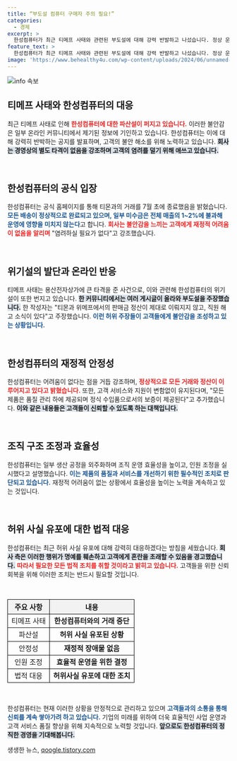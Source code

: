 ```yaml
---
title: “부도설 컴퓨터 구매자 주의 필요!”
categories:
  - 경제
excerpt: >
  한성컴퓨터가 최근 티메프 사태와 관련된 부도설에 대해 강력 반발하고 나섰습니다. 정상 운영 중임을 강조하며 허위 사실 유포에 대해 법적 대응을 예고했는데, 이에 따라 우려가 커지는 시장 상황이 주목받고 있습니다.
feature_text: >
  한성컴퓨터가 최근 티메프 사태와 관련된 부도설에 대해 강력 반발하고 나섰습니다. 정상 운영 중임을 강조하며 허위 사실 유포에 대해 법적 대응을 예고했는데, 이에 따라 우려가 커지는 시장 상황이 주목받고 있습니다.
image: 'https://www.behealthy4u.com/wp-content/uploads/2024/06/unnamed-file.png'
---
```


<p><img src="https://www.behealthy4u.com/wp-content/uploads/2024/06/unnamed-file.png" alt="info 속보" /></p>

<h2 data-ke-size="size26">티메프 사태와 한성컴퓨터의 대응</h2>

<p>최근 티메프 사태로 인해 <b><span style="color: #ee2323;">한성컴퓨터에 대한 파산설이 퍼지고 있습니다.</span></b> 이러한 불안감은 일부 온라인 커뮤니티에서 제기된 정보에 기인하고 있습니다. 한성컴퓨터는 이에 대해 강력히 반박하는 공지를 발표하며, 고객의 불안 해소를 위해 노력하고 있습니다. <b><span style="background-color: #21538527;">회사는 경영상의 별도 타격이 없음을 강조하며 고객의 염려를 덜기 위해 애쓰고 있습니다.</span></b></p>

<p data-ke-size="size16">&nbsp;</p>

<h2 data-ke-size="size26">한성컴퓨터의 공식 입장</h2>

<p>한성컴퓨터는 공식 홈페이지를 통해 티몬과의 거래를 7월 초에 종료했음을 밝혔습니다. <b><span style="color: #1a5490;">모든 배송이 정상적으로 완료되고 있으며, 일부 미수금은 전체 매출의 1~2%에 불과해 운영에 영향을 미치지 않는다</span></b>고 합니다. <b><span style="color: #ee2323;">회사는 불안감을 느끼는 고객에게 재정적 어려움이 없음을 알리며</span></b> "염려하실 필요가 없다"고 강조했습니다.</p>

<p data-ke-size="size16">&nbsp;</p>

<h2 data-ke-size="size26">위기설의 발단과 온라인 반응</h2>

<p>티메프 사태는 용산전자상가에 큰 타격을 준 사건으로, 이와 관련해 한성컴퓨터의 위기설이 또한 번지고 있습니다. <b><span style="background-color: #21538527;">한 커뮤니티에서는 여러 게시글이 올라와 부도설을 주장했습니다.</span></b> 한 작성자는 "티몬과 위메프에서의 판매금 정산이 제대로 이뤄지지 않고, 직원 해고 소식이 있다"고 주장했습니다. <b><span style="color: #1a5490;">이런 허위 주장들이 고객들에게 불안감을 조성하고 있는 상황입니다.</span></b></p>

<p data-ke-size="size16">&nbsp;</p>

<h2 data-ke-size="size26">한성컴퓨터의 재정적 안정성</h2>

<p>한성컴퓨터는 어려움이 없다는 점을 거듭 강조하며, <b><span style="color: #ee2323;">정상적으로 모든 거래와 정산이 이루어지고 있다고 밝혔습니다.</span></b> 또한, 고객 서비스와 지원이 변함없이 유지된다며, "모든 제품은 품질 관리 하에 제공되며 정식 수입품으로서의 보증이 제공된다"고 추가했습니다. <b><span style="background-color: #21538527;">이와 같은 내용들은 고객들이 신뢰할 수 있도록 하는 대책입니다.</span></b></p>

<p data-ke-size="size16">&nbsp;</p>

<h2 data-ke-size="size26">조직 구조 조정과 효율성</h2>

<p>한성컴퓨터는 일부 생산 공정을 외주화하며 조직 운영 효율성을 높이고, 인원 조정을 실시했다고 설명했습니다. <b><span style="color: #1a5490;">이는 제품의 품질과 서비스를 개선하기 위한 필수적인 조치로 판단되고 있습니다.</span></b> 재정적 어려움이 없는 상황에서 효율성을 높이는 노력을 계속하고 있는 것입니다.</p>

<p data-ke-size="size16">&nbsp;</p>

<h2 data-ke-size="size26">허위 사실 유포에 대한 법적 대응</h2>

<p>한성컴퓨터는 최근 허위 사실 유포에 대해 강력히 대응하겠다는 방침을 세웠습니다. <b><span style="background-color: #21538527;">회사 측은 이러한 행위가 명예를 훼손하고 고객에게 혼란을 초래할 수 있음을 경고했습니다.</span></b> <b><span style="color: #ee2323;">따라서 필요한 모든 법적 조치를 취할 것이라고 밝히고 있습니다.</span></b> 고객들을 위한 신뢰 회복을 위해 이러한 조치는 반드시 필요할 것입니다.</p>

<p data-ke-size="size16">&nbsp;</p>

<div style="text-align: center;">
    <table style="border-collapse: collapse; width: 100%;">
        <thead>
            <tr>
                <th style="border: 1px solid black; text-align: center; background-color: #f2f2f2;">주요 사항</th>
                <th style="border: 1px solid black; text-align: center; background-color: #f2f2f2;">내용</th>
            </tr>
        </thead>
        <tbody>
            <tr>
                <td style="border: 1px solid black; text-align: center; height: 30px;">티메프 사태</td>
                <td style="border: 1px solid black; text-align: center; height: 30px;">
                    <b>한성컴퓨터와의 거래 중단</b></td>
            </tr>
            <tr>
                <td style="border: 1px solid black; text-align: center; height: 30px;">파산설</td>
                <td style="border: 1px solid black; text-align: center; height: 30px;">
                    <b>허위 사실 유포된 상황</b></td>
            </tr>
            <tr>
                <td style="border: 1px solid black; text-align: center; height: 30px;">안정성</td>
                <td style="border: 1px solid black; text-align: center; height: 30px;">
                    <b>재정적 장애물 없음</b></td>
            </tr>
            <tr>
                <td style="border: 1px solid black; text-align: center; height: 30px;">인원 조정</td>
                <td style="border: 1px solid black; text-align: center; height: 30px;">
                    <b>효율적 운영을 위한 결정</b></td>
            </tr>
            <tr>
                <td style="border: 1px solid black; text-align: center; height: 30px;">법적 대응</td>
                <td style="border: 1px solid black; text-align: center; height: 30px;">
                    <b>허위사실 유포에 대한 조치</b></td>
            </tr>
        </tbody>
    </table>
</div>

<p data-ke-size="size16">&nbsp;</p>

<p>한성컴퓨터는 현재 이러한 상황을 안정적으로 관리하고 있으며 <b><span style="color: #1a5490;">고객들과의 소통을 통해 신뢰를 계속 쌓아가려 하고 있습니다.</span></b> 기업의 미래를 위하여 더욱 효율적인 사업 운영과 고객 서비스 품질 향상을 위해 지속적으로 노력할 것입니다. <b><span style="background-color: #21538527;">앞으로도 한성컴퓨터의 정직한 경영을 기대해봅니다.</span></b></p>
생생한 뉴스, <a href="https://qoogle.tistory.com" rel="dofollow">qoogle.tistory.com</a>


